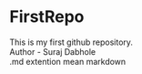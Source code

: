 # FirstRepo
This is my first github repository.
<br>
Author - Suraj Dabhole
<br>
.md extention mean markdown
